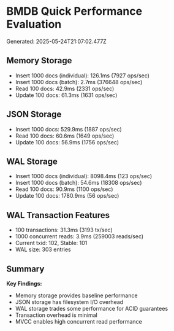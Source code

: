 # BMDB Quick Performance Evaluation

Generated: 2025-05-24T21:07:02.477Z

## Memory Storage
- Insert 1000 docs (individual): 126.1ms (7927 ops/sec)
- Insert 1000 docs (batch): 2.7ms (376648 ops/sec)
- Read 100 docs: 42.9ms (2331 ops/sec)
- Update 100 docs: 61.3ms (1631 ops/sec)

## JSON Storage
- Insert 1000 docs: 529.9ms (1887 ops/sec)
- Read 100 docs: 60.6ms (1649 ops/sec)
- Update 100 docs: 56.9ms (1756 ops/sec)

## WAL Storage
- Insert 1000 docs (individual): 8098.4ms (123 ops/sec)
- Insert 1000 docs (batch): 54.6ms (18308 ops/sec)
- Read 100 docs: 90.9ms (1100 ops/sec)
- Update 100 docs: 1780.9ms (56 ops/sec)

## WAL Transaction Features
- 100 transactions: 31.3ms (3193 tx/sec)
- 1000 concurrent reads: 3.9ms (259003 reads/sec)
- Current txid: 102, Stable: 101
- WAL size: 303 entries

## Summary

**Key Findings:**
- Memory storage provides baseline performance
- JSON storage has filesystem I/O overhead
- WAL storage trades some performance for ACID guarantees
- Transaction overhead is minimal
- MVCC enables high concurrent read performance